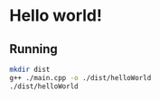 # Hello world!

## Running

```bash
mkdir dist
g++ ./main.cpp -o ./dist/helloWorld
./dist/helloWorld
```
